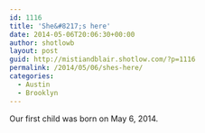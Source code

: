 ```yaml
---
id: 1116
title: 'She&#8217;s here'
date: 2014-05-06T20:06:30+00:00
author: shotlowb
layout: post
guid: http://mistiandblair.shotlow.com/?p=1116
permalink: /2014/05/06/shes-here/
categories:
  - Austin
  - Brooklyn
---
```

Our first child was born on May 6, 2014.
